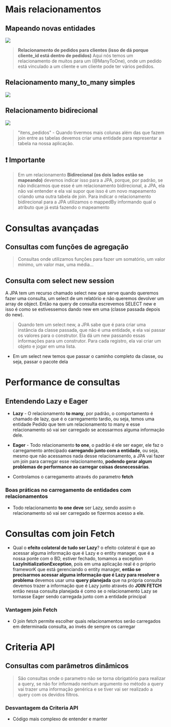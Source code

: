 # Mais relacionamentos

## Mapeando novas entidades

<image src="./mais-relacionamentos.png"></image>

> **Relacionamento de pedidos para clientes (isso de dá porque cliente_id está dentro de pedidos)**
> Aqui nós temos um relacionamento de muitos para um (@ManyToOne), onde um pedido está vinculado a um cliente e um
> cliente
> pode ter vários pedidos.

## Relacionamento many_to_many simples

<image src="./many-to-many.png"></image>

## Relacionamento bidirecional

<image src="./tabela-itens-pedidos-bidirecional.png"></image>
> "itens_pedidos" - Quando tivermos mais colunas além das que fazem join entre as tabelas devemos criar uma entidade
> para representar a tabela na nossa aplicação.

## ❗ Importante

> Em um relacionamento **Bidirecional (os dois lados estão se mapeando)** devemos indicar isso para a JPA, porque, por
> padrão, se não indicarmos que esse
> é um relacionamento bidirecional, a JPA, ela não vai entender e ela vai supor que isso é um novo mapeamento criando
> uma outra tabela de join.
> Para indicar o relacionamento bidirecional para a JPA utilizamos o mappedBy informando qual o atributo que já está
> fazendo o mapeamento

# Consultas avançadas

## Consultas com funções de agregação

> Consultas onde utilizamos funções para fazer um somatório, um valor mínimo, um valor max, uma média...

## Consulta com select new session

A JPA tem um recurso chamado select new que serve quando queremos fazer uma consulta, um select de um relatório
e não queremos devolver um array de object. Então na query de consulta escrevemos SELECT new e isso é como se
estivessemos dando new em uma (classe passada depois do new).

> Quando tem um select new, a JPA sabe que é para criar uma instância da classe passada, que não é uma entidade, e ela
> vai
> passar os valores para o construtor. Ela dá um new passando essas informações para um construtor. Para cada registro,
> ela vai criar um objeto e jogar em uma lista.

- Em um select new temos que passar o caminho completo da classe, ou seja, passar o pacote dela

# Performance de consultas

## Entendendo Lazy e Eager

- **Lazy** - O relacionamento **to many**, por padrão, o comportamento é chamado de lazy, que é o carregamento tardio,
  ou seja, temos uma entidade Pedido que tem um relacionamento to many e esse relacionamento só vai ser carregado se
  acessarmos alguma informação dele.


- **Eager** - Todo relacionamento **to one**, o padrão é ele ser eager, ele faz o carregamento antecipado **carregando
  junto com a entidade**, ou seja, mesmo que não acessamos nada desse relacionamento, a JPA vai fazer um join para
  carregar esse relacionamento, **podendo gerar algum problemas de performance ao carregar coisas desnecessárias**.


- Controlamos o carregamento através do parametro **fetch**

### Boas práticas no carregamento de entidades com relacionamentos

- Todo relacionamento **to one deve** ser Lazy, sendo assim o relacionamento só vai ser carregado se fizermos acesso a
  ele.

# Consultas com join Fetch

- Qual o **efeito colateral de tudo ser Lazy**?
  o efeito colateral é que ao acessar alguma informação que é Lazy e o entity manager, que é a nossa ponte com o BD,
  estiver fechado, tomamos a exception **LazyInitializationException**, pois em uma aplicação real é o próprio frameworK
  que está gerenciando o entity manager, **então se precisarmos acessar alguma informação que é Lazy para resolver o
  problema** devemos usar uma **query planejada** que na própria consulta devemos trazer a informação que é Lazy junto
  através do **JOIN FETCH** então nessa consulta planejada é como se o relacionamento Lazy se tornasse Eager sendo
  carregada junto com a entidade principal

### Vantagem join Fetch

- O join fetch permite escolher quais relacionamentos serão carregados em determinada consulta, ao invés de sempre os
  carregar

# Criteria API

## Consultas com parâmetros dinâmicos

> São consultas onde o parametro não se torna obrigatório para realizar a query, se não for informado nenhum argumento no
> método a query vai trazer uma informação genérica e se tiver vai ser realizado a query com os devidos filtros.

### Desvantagem da Criteria API

- Código mais complexo de entender e manter